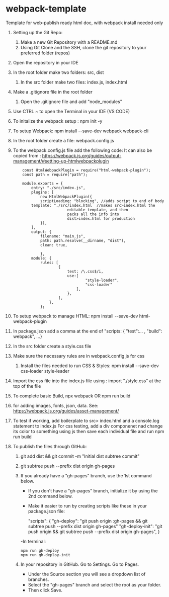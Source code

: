# webpack-template

Template for web-publish ready html doc, with webpack install needed only

1.  Setting up the Git Repo:

    1. Make a new Git Repository with a README.md
    2. Using Git Clone and the SSH, clone the git repository to your preferred
       folder (repos)

2.  Open the repository in your IDE
3.  In the root folder make two folders: src, dist

    1. In the src folder make two files: index.js, index.html

4.  Make a .gitignore file in the root folder
    1. Open the .gitignore file and add "node_modules"
5.  Use CTRL ~ to open the Terminal in your IDE (VS CODE)

6.  To initalize the webpack setup : npm init -y
7.  To setup Webpack: npm install --save-dev webpack webpack-cli
8.  In the root folder create a file: webpack.config.js
9.  To the webpack.config.js file add the following code: It can also be copied
    from :
    https://webpack.js.org/guides/output-management/#setting-up-htmlwebpackplugin

        	const HtmlWebpackPlugin = require("html-webpack-plugin");
        	const path = require("path");

        	module.exports = {
        		entry: "./src/index.js",
        		plugins: [
            		new HtmlWebpackPlugin({
            		scriptLoading: "blocking", //adds script to end of body
        		template: "./src/index.html  //makes src>index.html the
        						editable template, and then
        						packs all the info into
        						dist>index.html for production
            		}),
        		],
        		output: {
            		filename: "main.js",
            		path: path.resolve(__dirname, "dist"),
            		clean: true,

                    },
                module: {
                    rules: [
                            {
                                test: /\.css$/i,
                                use:[
                                        "style-loader",
                                        "css-loader"
                                    ],
                                },
                            ],
                        },
                    };

10. To setup webpack to manage HTML: npm install --save-dev html-webpack-plugin
11. In package.json add a comma at the end of "scripts: { "test":... , "build":
    webpack", ...}
12. In the src folder create a style.css file
13. Make sure the necessary rules are in webpack.config.js for css
    1. Install the files needed to run CSS & Styles: npm install --save-dev
       css-loader style-leader
14. Import the css file into the index.js file using : import "./style.css" at
    the top of the file
15. To complete basic Build, npx webpack OR npm run build
16. for adding images, fonts, json, data. See:
    https://webpack.js.org/guides/asset-management/

17. To test if working, add boilerplate to src> index.html and a console.log
    statement to index.js For css testing, add a div componenet nad change its
    color to something using js then save each individual file and run npm run
    build

18. To publish the files through GitHub:

    1.  git add dist && git commit -m "Initial dist subtree commit"
    2.  git subtree push --prefix dist origin gh-pages

    3.  If you already have a "gh-pages" branch, use the 1st command below.

        - If you don't have a "gh-pages" branch, initialize it by using the 2nd
          command below.
        - Make it easier to run by creating scripts like these in your
          package.json file:

            "scripts": {
                  "gh-deploy": "git push origin :gh-pages && git subtree push --prefix dist origin gh-pages"
                  "gh-deploy-init": "git push origin && git subtree push --prefix dist origin gh-pages",
                      }

        -In terminal:

            npm run gh-deploy
            npm run gh-deploy-init

    4.  In your repository in GitHub. Go to Settings. Go to Pages.
        - Under the Source section you will see a dropdown list of branches.
        - Select the "gh-pages" branch and select the root as your folder.
        - Then click Save.


